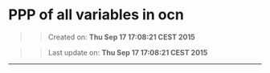 PPP of all variables in ocn
==========
>> Created on: __Thu Sep 17 17:08:21 CEST 2015__ 
 
>> Last update on: __Thu Sep 17 17:08:21 CEST 2015__ 
 
------ 
 
